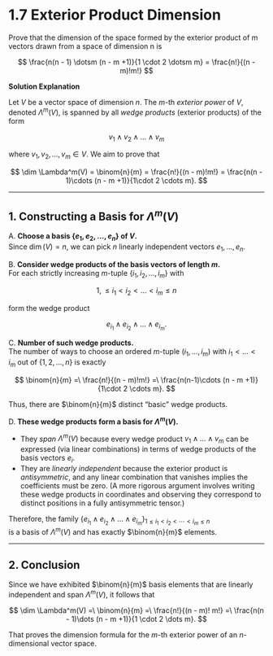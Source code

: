 # 1.7 Exterior Product Dimension

Prove that the dimension of the space formed by the exterior product
of m vectors drawn from a space of dimension n is

$$
\frac{n(n - 1) \dotsm (n - m +1)}{1 \cdot 2 \dotsm m} = \frac{n!}{(n - m)!m!}
$$

**Solution Explanation**

Let $V$ be a vector space of dimension $n$.  The $m$-th *exterior power* of $V$, denoted $\Lambda^m(V)$, is spanned by all *wedge products* (exterior products) of the form

$$
v_1 \wedge v_2 \wedge \dots \wedge v_m
$$

where $v_1, v_2, \dots, v_m \in V$.  We aim to prove that

$$
\dim \Lambda^m(V) = \binom{n}{m} = \frac{n!}{(n - m)!m!}
= \frac{n(n - 1)\cdots (n - m +1)}{1\cdot 2 \cdots m}.
$$

---

## 1. Constructing a Basis for $\Lambda^m(V)$

A. **Choose a basis $\lbrace e_1, e_2, \dots, e_n \rbrace$ of $V$.**  
   Since $\dim(V) = n$, we can pick $n$ linearly independent vectors $e_1, \dots, e_n$.

B. **Consider wedge products of the basis vectors of length $m$.**  
   For each strictly increasing $m$-tuple $\lbrace i_1, i_2, \dots, i_m \rbrace$ with

$$
   1,\le i_1 < i_2 < \dots < i_m \le n
$$
   
   form the wedge product
  
$$
   e_{i_1} \wedge e_{i_2} \wedge \dots \wedge e_{i_m}.
$$

C. **Number of such wedge products.**  
   The number of ways to choose an ordered $m$-tuple $(i_1, \dots, i_m)$ with $i_1 < \dots < i_m$ out of $\lbrace 1,2,\dots,n \rbrace$ is exactly

$$
   \binom{n}{m}
   =\
   \frac{n!}{(n - m)!m!}
   =\
   \frac{n(n-1)\cdots (n - m +1)}{1\cdot 2 \cdots m}.
$$

   Thus, there are $\binom{n}{m}$ distinct “basic” wedge products.

D. **These wedge products form a basis for $\Lambda^m(V)$.**  
   - They *span* $\Lambda^m(V)$ because every wedge product $v_1 \wedge \dots \wedge v_m$ can be expressed (via linear combinations) in terms of wedge products of the basis vectors $e_i$.  
   - They are *linearly independent* because the exterior product is *antisymmetric*, and any linear combination that vanishes implies the coefficients must be zero.  (A more rigorous argument involves writing these wedge products in coordinates and observing they correspond to distinct positions in a fully antisymmetric tensor.)

Therefore, the family 
$\lbrace e_{i_1}\wedge e_{i_2}\wedge \dots \wedge e_{i_m} \rbrace_{1\le i_1< i_2<\cdots<i_m\le n}$  
is a basis of $\Lambda^m(V)$ and has exactly $\binom{n}{m}$ elements.

---

## 2. Conclusion

Since we have exhibited $\binom{n}{m}$ basis elements that are linearly independent and span $\Lambda^m(V)$, it follows that

$$
\dim \Lambda^m(V) 
=\
\binom{n}{m}
=\
\frac{n!}{(n - m)! m!}
=\
\frac{n(n - 1)\dots (n - m +1)}{1 \cdot 2 \dots m}.
$$

That proves the dimension formula for the $m$-th exterior power of an $n$-dimensional vector space.
